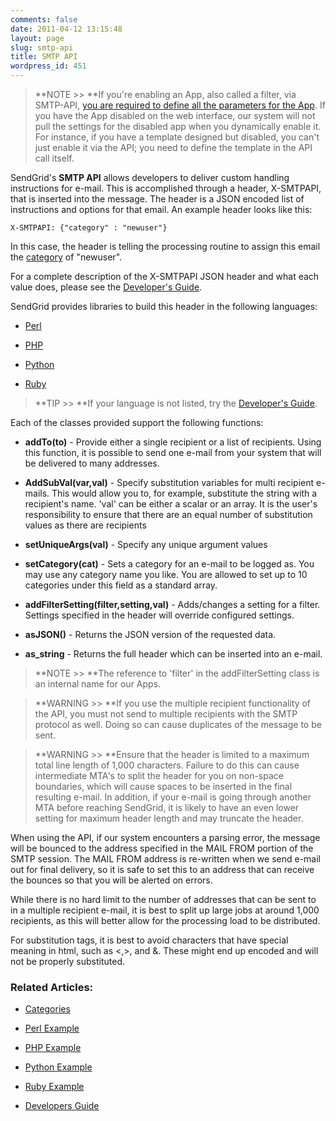 ```yaml
---
comments: false
date: 2011-04-12 13:15:48
layout: page
slug: smtp-api
title: SMTP API
wordpress_id: 451
---
```


> **NOTE >> **If you're enabling an App, also called a filter, via SMTP-API, [you are required to define all the parameters for the App](http://docs.sendgrid.com/documentation/api/smtp-api/filter-settings/). If you have the App disabled on the web interface, our system will not pull the settings for the disabled app when you dynamically enable it. For instance, if you have a template designed but disabled, you can't just enable it via the API; you need to define the template in the API call itself.



SendGrid's **SMTP API** allows developers to deliver custom handling instructions for e-mail. This is accomplished through a header, X-SMTPAPI, that is inserted into the message. The header is a JSON encoded list of instructions and options for that email. An example header looks like this:  
  


`X-SMTPAPI: {"category" : "newuser"}`

In this case, the header is telling the processing routine to assign this email the [category](/documentation/delivery-metrics/categories/) of "newuser".

For a complete description of the X-SMTPAPI JSON header and what each value does, please see the [Developer's Guide](/documentation/api/smtp-api/developers-guide/).

SendGrid provides libraries to build this header in the following languages:



	
  * [Perl](/documentation/api/smtp-api/perl-example/)

	
  * [PHP](/documentation/api/smtp-api/php-example/)

	
  * [Python](/documentation/api/smtp-api/python-example/)

	
  * [Ruby](/documentation/api/smtp-api/ruby-example/)




> **TIP >> **If your language is not listed, try the [Developer's Guide](/documentation/api/smtp-api/developers-guide/).



Each of the classes provided support the following functions:




	
  * **addTo(to)** - Provide either a single recipient or a list of recipients. Using this function, it is possible to send one e-mail from your system that will be delivered to many addresses.

	
  * **AddSubVal(var,val)** - Specify substitution variables for multi recipient e-mails. This would allow you to, for example, substitute the string with a recipient's name. 'val' can be either a scalar or an array. It is the user's responsibility to ensure that there are an equal number of substitution values as there are recipients

	
  * **setUniqueArgs(val)** - Specify any unique argument values

	
  * **setCategory(cat)** - Sets a category for an e-mail to be logged as. You may use any category name you like. You are allowed to set up to 10 categories under this field as a standard array.

	
  * **addFilterSetting(filter,setting,val)** - Adds/changes a setting for a filter. Settings specified in the header will override configured settings.

	
  * **asJSON()** - Returns the JSON version of the requested data.

	
  * **as_string** - Returns the full header which can be inserted into an e-mail.




> **NOTE >> **The reference to 'filter' in the addFilterSetting class is an internal name for our Apps.





> **WARNING >> **If you use the multiple recipient functionality of the API, you must not send to multiple recipients with the SMTP protocol as well. Doing so can cause duplicates of the message to be sent.






> **WARNING >> **Ensure that the header is limited to a maximum total line length of 1,000 characters. Failure to do this can cause intermediate MTA's to split the header for you on non-space boundaries, which will cause spaces to be inserted in the final resulting e-mail. In addition, if your e-mail is going through another MTA before reaching SendGrid, it is likely to have an even lower setting for maximum header length and may truncate the header.




When using the API, if our system encounters a parsing error, the message will be bounced to the address specified in the MAIL FROM portion of the SMTP session. The MAIL FROM address is re-written when we send e-mail out for final delivery, so it is safe to set this to an address that can receive the bounces so that you will be alerted on errors.

While there is no hard limit to the number of addresses that can be sent to in a multiple recipient e-mail, it is best to split up large jobs at around 1,000 recipients, as this will better allow for the processing load to be distributed.

For substitution tags, it is best to avoid characters that have special meaning in html, such as <,>, and &. These might end up encoded and will not be properly substituted.


### Related Articles:





	
  * [Categories](/documentation/delivery-metrics/categories/)

	
  * [Perl Example](/documentation/api/smtp-api/perl-example/)

	
  * [PHP Example](/documentation/api/smtp-api/php-example/)

	
  * [Python Example](/documentation/api/smtp-api/python-example/)

	
  * [Ruby Example](/documentation/api/smtp-api/ruby-example/)

	
  * [Developers Guide](/documentation/api/smtp-api/developers-guide/)


